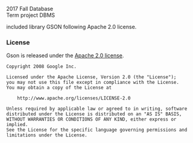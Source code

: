 2017 Fall Database  
Term project DBMS

included library GSON following Apache 2.0 license.  
### License

Gson is released under the [Apache 2.0 license](LICENSE).

```
Copyright 2008 Google Inc.

Licensed under the Apache License, Version 2.0 (the "License");  
you may not use this file except in compliance with the License.
You may obtain a copy of the License at

    http://www.apache.org/licenses/LICENSE-2.0

Unless required by applicable law or agreed to in writing, software
distributed under the License is distributed on an "AS IS" BASIS,
WITHOUT WARRANTIES OR CONDITIONS OF ANY KIND, either express or implied.
See the License for the specific language governing permissions and
limitations under the License.